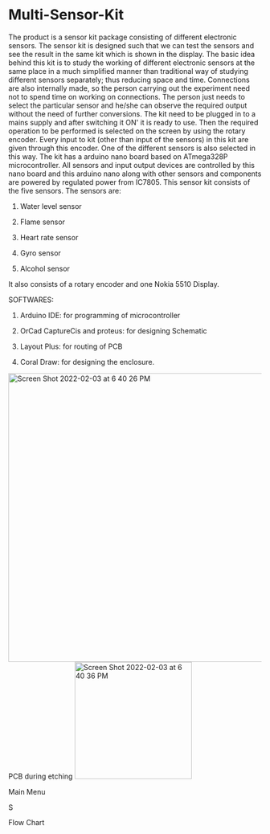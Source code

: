 # Multi-Sensor-Kit
The product is a sensor kit package consisting of different electronic sensors.
The sensor kit is designed such that we can test the sensors and see the result in the same
kit which is shown in the display. The basic idea behind this kit is to study the working of
different electronic sensors at the same place in a much simplified manner than traditional
way of studying different sensors separately; thus reducing space and time. Connections
are also internally made, so the person carrying out the experiment need not to spend time
on working on connections. The person just needs to select the particular sensor and he/she
can observe the required output without the need of further conversions.
The kit need to be plugged in to a mains supply and after switching it ON' it is ready to
use. Then the required operation to be performed is selected on the screen by using the
rotary encoder. Every input to kit (other than input of the sensors) in this kit are given
through this encoder. One of the different sensors is also selected in this way. The kit has
a arduino nano board based on ATmega328P microcontroller. All sensors and input output
devices are controlled by this nano board and this arduino nano along with other sensors
and components are powered by regulated power from IC7805.
This sensor kit consists of the five sensors. The sensors are:

1. Water level sensor

2. Flame sensor

3. Heart rate sensor

4. Gyro sensor

5. Alcohol sensor

It also consists of a rotary encoder and one Nokia 5510 Display.

SOFTWARES:

1. Arduino IDE: for programming of microcontroller

2. OrCad CaptureCis and proteus: for designing Schematic

3. Layout Plus: for routing of PCB

4. Coral Draw: for designing the enclosure.


<img width="575" alt="Screen Shot 2022-02-03 at 6 40 26 PM" src="https://user-images.githubusercontent.com/98929080/152447626-f501ee59-b316-4f29-bb33-90840a2619a9.png">
PCB during etching


<img width="233" alt="Screen Shot 2022-02-03 at 6 40 36 PM" src="https://user-images.githubusercontent.com/98929080/152447649-a7961ed6-b9da-40ab-b33f-d55cfbe768bd.png">

Main Menu 

<img width="16" alt="Screen Shot 2022-02-03 at 6 49 56 PM" src="https://user-images.githubusercontent.com/98929080/152448495-cff30462-5fdf-4d1c-a5c2-fd8d547f76d3.png">

Flow Chart

